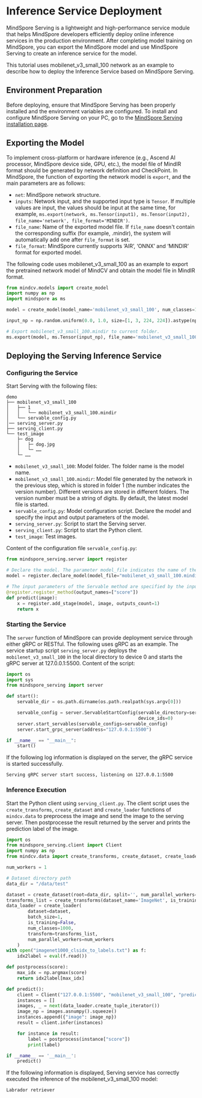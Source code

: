# Inference Service Deployment

MindSpore Serving is a lightweight and high-performance service module that helps MindSpore developers efficiently deploy online inference services in the production environment. After completing model training on MindSpore, you can export the MindSpore model and use MindSpore Serving to create an inference service for the model.

This tutorial uses mobilenet_v3_small_100 network as an example to describe how to deploy the Inference Service based on MindSpore Serving.

## Environment Preparation
Before deploying, ensure that MindSpore Serving has been properly installed and the environment variables are configured. To install and configure MindSpore Serving on your PC, go to the [MindSpore Serving installation page](https://www.mindspore.cn/serving/docs/en/master/serving_install.html).


## Exporting the Model
To implement cross-platform or hardware inference (e.g., Ascend AI processor, MindSpore device side, GPU, etc.), the model file of MindIR format should be generated by network definition and CheckPoint. In MindSpore, the function of exporting the network model is `export`, and the main parameters are as follows:

- `net`: MindSpore network structure.
- `inputs`: Network input, and the supported input type is `Tensor`. If multiple values are input, the values should be input at the same time, for example, `ms.export(network, ms.Tensor(input1), ms.Tensor(input2), file_name='network', file_format='MINDIR')`.
- `file_name`: Name of the exported model file. If `file_name` doesn't contain the corresponding suffix (for example, .mindir), the system will automatically add one after `file_format` is set.
- `file_format`: MindSpore currently supports ‘AIR’, ‘ONNX’ and ‘MINDIR’ format for exported model.

The following code uses mobilenet_v3_small_100 as an example to export the pretrained network model of MindCV and obtain the model file in MindIR format.


```python
from mindcv.models import create_model
import numpy as np
import mindspore as ms

model = create_model(model_name='mobilenet_v3_small_100', num_classes=1000, pretrained=True)

input_np = np.random.uniform(0.0, 1.0, size=[1, 3, 224, 224]).astype(np.float32)

# Export mobilenet_v3_small_100.mindir to current folder.
ms.export(model, ms.Tensor(input_np), file_name='mobilenet_v3_small_100', file_format='MINDIR')
```

## Deploying the Serving Inference Service

### Configuring the Service
Start Serving with the following files:
```Text
demo
├── mobilenet_v3_small_100
│   ├── 1
│   │   └── mobilenet_v3_small_100.mindir
│   └── servable_config.py
│── serving_server.py
├── serving_client.py
└── test_image
    ├─ dog
    │   ├─ dog.jpg
    │   └─ ……
    └─ ……
```


- `mobilenet_v3_small_100`: Model folder. The folder name is the model name.
- `mobilenet_v3_small_100.mindir`: Model file generated by the network in the previous step, which is stored in folder 1 (the number indicates the version number). Different versions are stored in different folders. The version number must be a string of digits. By default, the latest model file is started.
- `servable_config.py`: Model configuration script. Declare the model and specify the input and output parameters of the model.
- `serving_server.py`: Script to start the Serving server.
- `serving_client.py`: Script to start the Python client.
- `test_image`: Test images.

Content of the configuration file `servable_config.py`:
```python
from mindspore_serving.server import register

# Declare the model. The parameter model_file indicates the name of the model file, and model_format indicates the model type.
model = register.declare_model(model_file="mobilenet_v3_small_100.mindir", model_format="MindIR")

# The input parameters of the Servable method are specified by the input parameters of the Python method. The output parameters of the Servable method are specified by the output_names of register_method.
@register.register_method(output_names=["score"])
def predict(image):
    x = register.add_stage(model, image, outputs_count=1)
    return x
```

### Starting the Service

The `server` function of MindSpore can provide deployment service through either gRPC or RESTful. The following uses gRPC as an example. The service startup script `serving_server.py` deploys the `mobilenet_v3_small_100` in the local directory to device 0 and starts the gRPC server at 127.0.0.1:5500. Content of the script:
```python
import os
import sys
from mindspore_serving import server

def start():
    servable_dir = os.path.dirname(os.path.realpath(sys.argv[0]))

    servable_config = server.ServableStartConfig(servable_directory=servable_dir, servable_name="mobilenet_v3_small_100",
                                                 device_ids=0)
    server.start_servables(servable_configs=servable_config)
    server.start_grpc_server(address="127.0.0.1:5500")

if __name__ == "__main__":
    start()
```

If the following log information is displayed on the server, the gRPC service is started successfully.

```text
Serving gRPC server start success, listening on 127.0.0.1:5500
```

### Inference Execution
Start the Python client using `serving_client.py`. The client script uses the `create_transforms`, `create_dataset` and `create_loader` functions of `mindcv.data` to preprocess the image and send the image to the serving server. Then postprocesse the result returned by the server and prints the prediction label of the image.
```python
import os
from mindspore_serving.client import Client
import numpy as np
from mindcv.data import create_transforms, create_dataset, create_loader

num_workers = 1

# Dataset directory path
data_dir = "/data/test"

dataset = create_dataset(root=data_dir, split='', num_parallel_workers=num_workers)
transforms_list = create_transforms(dataset_name='ImageNet', is_training=False)
data_loader = create_loader(
        dataset=dataset,
        batch_size=1,
        is_training=False,
        num_classes=1000,
        transform=transforms_list,
        num_parallel_workers=num_workers
    )
with open("imagenet1000_clsidx_to_labels.txt") as f:
    idx2label = eval(f.read())

def postprocess(score):
    max_idx = np.argmax(score)
    return idx2label[max_idx]

def predict():
    client = Client("127.0.0.1:5500", "mobilenet_v3_small_100", "predict") 
    instances = []
    images, _ = next(data_loader.create_tuple_iterator())
    image_np = images.asnumpy().squeeze()   
    instances.append({"image": image_np})
    result = client.infer(instances)

    for instance in result:
        label = postprocess(instance["score"])
        print(label)

if __name__ == '__main__':
    predict()
```

If the following information is displayed, Serving service has correctly executed the inference of the mobilenet_v3_small_100 model:
```text
Labrador retriever
```

